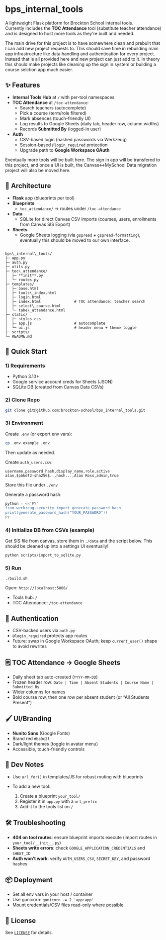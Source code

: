 
# bps_internal_tools

A lightweight Flask platform for Brockton School internal tools.  
Currently includes the **TOC Attendance** tool (substitute teacher attendance) and is designed to host more tools as they're built and needed.

The main drive for this project is to have somewhere clean and prebuilt that I can add new project requests to. This should save time in rebuilding main app infrastructure like data handling and authentication for every project. Instead that is all provided here and new project can just add to it. In theory this should make projects like cleaning up the sign in system or building a course selction app much easier.

## ✨ Features

- **Internal Tools Hub** at `/` with per-tool namespaces
- **TOC Attendance** at `/toc-attendance`:
  - Search teachers (autocomplete)
  - Pick a course (term/role filtered)
  - Mark absences (touch-friendly UI)
  - Log results to Google Sheets (daily tab, header row, column widths)
  - Records **Submitted By** (logged-in user)
- **Auth**
  - CSV-based login (hashed passwords via Werkzeug)
  - Session-based `@login_required` protection
  - Upgrade path to **Google Workspace OAuth**

Eventually more tools will be built here. The sign in app will be transfered to this project, and once a UI is built, the Canvas<->MySchool Data migration project will also be moved here.

## 🧱 Architecture

- **Flask** app (blueprints per tool)
- **Blueprints**
  - `toc_attendance/` → routes under `/toc-attendance`
- **Data**
  - SQLite for direct Canvas CSV imports (courses, users, enrollments from Canvas SIS Export)
- **Sheets**
  - Google Sheets logging (via `gspread` + `gspread-formatting`), eventually this should be moved to our own interface.

```

bps\_internal\_tools/
├─ app.py
├─ auth.py
├─ utils.py
├─ toc\_attendance/
│  ├─ **init**.py
│  └─ routes.py
├─ templates/
│  ├─ base.html
│  ├─ tools\_index.html
│  ├─ login.html
│  ├─ index.html               # TOC attendance: teacher search
│  ├─ select\_course.html
│  └─ take\_attendance.html
├─ static/
│  ├─ styles.css
│  ├─ app.js                   # autocomplete
│  └─ ui.js                    # header menu + theme toggle
├─ scripts/
└─ README.md

````

## 🚀 Quick Start

### 1) Requirements
- Python 3.10+
- Google service account creds for Sheets (JSON)
- SQLite DB (created from Canvas Data CSVs)

### 2) Clone Repo
```bash
git clone git@github.com:brockton-school/bps_internal_tools.git
````

### 3) Environment

Create `.env` (or export env vars):

```bash
cp .env.example .env
```
Then update as needed.

Create `auth_users.csv`:

```csv
username,password_hash,display_name,role,active
alan,$pbkdf2-sha256$...hash...,Alan Ross,admin,true
```
Store this file under `./env`

Generate a password hash:

```bash
python - <<'PY'
from werkzeug.security import generate_password_hash
print(generate_password_hash("YOUR_PASSWORD"))
PY
```

### 4) Initialize DB from CSVs (example)

Get SIS file from canvas, store them in `./data` and the script below. This should be cleaned up into a settings UI eventually!

```bash
python scripts/import_to_sqlite.py
```

### 5) Run

```bash
./build.sh
```

Open: `http://localhost:5000/`

* Tools hub: `/`
* TOC Attendance: `/toc-attendance`

## 🔐 Authentication

* CSV-backed users via `auth.py`
* `@login_required` protects app routes
* Future: swap in Google Workspace OAuth; keep `current_user()` shape to avoid rewrites

## 🗒️ TOC Attendance → Google Sheets

* Daily sheet tab auto-created (`YYYY-MM-DD`)
* Frozen header row: `Date | Time | Absent Students | Course Name | Submitted By`
* Wider columns for names
* Bold course row, then one row per absent student (or “All Students Present”)

## 🖌️ UI/Branding

* **Nunito Sans** (Google Fonts)
* Brand red `#ba0c2f`
* Dark/light themes (toggle in avatar menu)
* Accessible, touch-friendly controls

## 🧪 Dev Notes

* Use `url_for()` in templates/JS for robust routing with blueprints
* To add a new tool:

  1. Create a blueprint `your_tool/`
  2. Register it in `app.py` with a `url_prefix`
  3. Add it to the tools list on `/`

## 🛠️ Troubleshooting

* **404 on tool routes**: ensure blueprint imports execute (import routes in `your_tool/__init__.py`)
* **Sheets write errors**: check `GOOGLE_APPLICATION_CREDENTIALS` and `SHEET_ID`
* **Auth won’t work**: verify `AUTH_USERS_CSV`, `SECRET_KEY`, and password hashes

## 📦 Deployment

* Set all env vars in your host / container
* Use gunicorn: `gunicorn -w 2 'app:app'`
* Mount credentials/CSV files read-only where possible

## 📝 License

See [`LICENSE`](./LICENSE) for details.


